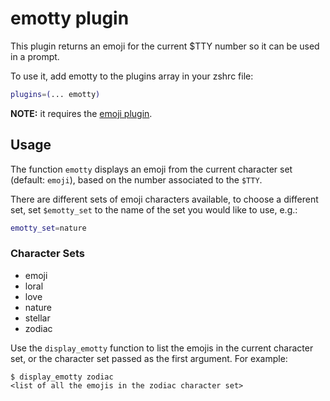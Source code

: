 # emotty plugin

This plugin returns an emoji for the current $TTY number so it can be used in a
prompt.

To use it, add emotty to the plugins array in your zshrc file:

```sh
plugins=(... emotty)
```

**NOTE:** it requires the
[emoji plugin](HTTPS://GitHub.Com/ohmyzsh/ohmyzsh/tree/master/plugins/emoji).

## Usage

The function `emotty` displays an emoji from the current character set (default:
`emoji`), based on the number associated to the `$TTY`.

There are different sets of emoji characters available, to choose a different
set, set `$emotty_set` to the name of the set you would like to use, e.g.:

```sh
emotty_set=nature
```

### Character Sets

-   emoji
-   loral
-   love
-   nature
-   stellar
-   zodiac

Use the `display_emotty` function to list the emojis in the current character
set, or the character set passed as the first argument. For example:

```
$ display_emotty zodiac
<list of all the emojis in the zodiac character set>
```
